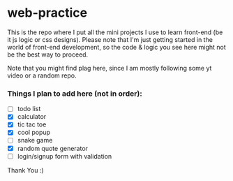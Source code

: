# web-practice

This is the repo where I put all the mini projects I use to learn front-end (be it js logic or css designs).
Please note that I'm just getting started in the world of front-end development, so the code & logic you see here might not be the best way to proceed.

Note that you might find plag here, since I am mostly following some yt video or a random repo.

### Things I plan to add here (not in order):

- [ ] todo list
- [x] calculator
- [x] tic tac toe
- [x] cool popup
- [ ] snake game
- [x] random quote generator
- [ ] login/signup form with validation

Thank You :)
